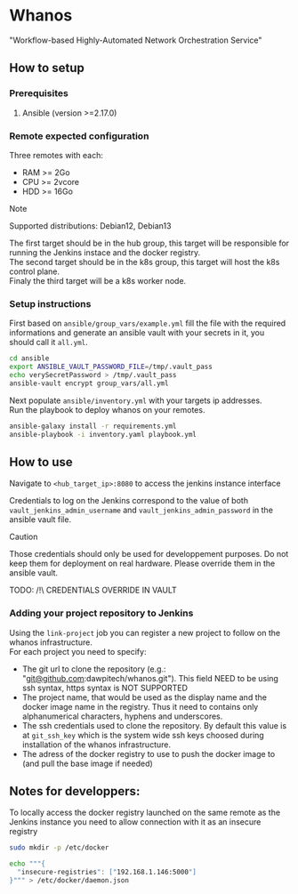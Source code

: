 # Whanos

"Workflow-based Highly-Automated Network Orchestration Service"

## How to setup

### Prerequisites

1. Ansible (version >=2.17.0)

### Remote expected configuration

Three remotes with each:
- RAM >= 2Go
- CPU >= 2vcore
- HDD >= 16Go

> [!NOTE]
> Supported distributions: Debian12, Debian13

The first target should be in the hub group, this target will be responsible for running the Jenkins instace and the docker registry.  
The second target should be in the k8s group, this target will host the k8s control plane.  
Finaly the third target will be a k8s worker node.

### Setup instructions

First based on `ansible/group_vars/example.yml` fill the file with the required informations and generate an ansible vault with your secrets in it, you should call it `all.yml`.

```bash
cd ansible
export ANSIBLE_VAULT_PASSWORD_FILE=/tmp/.vault_pass
echo verySecretPassword > /tmp/.vault_pass
ansible-vault encrypt group_vars/all.yml
```

Next populate `ansible/inventory.yml` with your targets ip addresses.  
Run the playbook to deploy whanos on your remotes.

```bash
ansible-galaxy install -r requirements.yml
ansible-playbook -i inventory.yaml playbook.yml
```

## How to use

Navigate to `<hub_target_ip>:8080` to access the jenkins instance interface

Credentials to log on the Jenkins correspond to the value of both `vault_jenkins_admin_username` and `vault_jenkins_admin_password` in the ansible vault file.

> [!Caution]
> Those credentials should only be used for developpement purposes. Do not keep them for deployment on real hardware. Please override them in the ansible vault.

TODO: /!\ CREDENTIALS OVERRIDE IN VAULT

### Adding your project repository to Jenkins

Using the `link-project` job you can register a new project to follow on the whanos infrastructure.  
For each project you need to specify:
- The git url to clone the repository (e.g.: "git@github.com:dawpitech/whanos.git"). This field NEED to be using ssh syntax, https syntax is NOT SUPPORTED
- The project name, that would be used as the display name and the docker image name in the registry. Thus it need to contains only alphanumerical characters, hyphens and underscores.
- The ssh credentials used to clone the repository. By default this value is at `git_ssh_key` which is the system wide ssh keys choosed during installation of the whanos infrastructure.
- The adress of the docker registry to use to push the docker image to (and pull the base image if needed)

## Notes for developpers:

To locally access the docker registry launched on the same remote as the Jenkins instance you need to allow connection with it as an insecure registry

```bash
sudo mkdir -p /etc/docker

echo """{
  "insecure-registries": ["192.168.1.146:5000"]
}""" > /etc/docker/daemon.json

```
